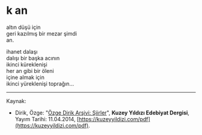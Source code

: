 # k an

altın düşü için  
geri kazılmış bir mezar şimdi  
an.

ihanet dalaşı  
dalışı bir başka acının  
ikinci küreklenişi  
her an gibi bir öleni  
içine almak için  
ikinci yüreklenişi toprağın...

---
Kaynak: 

- Dirik, Özge: "[Özge Dirik Arşivi: Şiirler](https://kuzeyyildizi.com/files/ozgedirik-siirler.pdf)", **Kuzey Yıldızı Edebiyat Dergisi**, Yayım Tarihi: 11.04.2014, [https://kuzeyyildizi.com/pdf](https://kuzeyyildizi.com/pdf).
